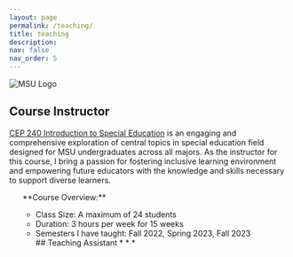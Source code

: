 ```yaml
---
layout: page
permalink: /teaching/
title: teaching
description:
nav: false
nav_order: 5
---
```


<div class="group-description">
  <img src="{{site.baseurl}}/images/icons/msu_logo.png" alt="MSU Logo" class="image image-light">
  <div class="text">

## Course Instructor
  <a href="https://reg.msu.edu/Courses/Search.aspx?CourseID=329670#Results">CEP 240 Introduction to Special Education</a> is an engaging and comprehensive exploration of central topics in special education field designed for MSU undergraduates across all majors. As the instructor for this course, I bring a passion for fostering inclusive learning environment and empowering future educators with the knowledge and skills necessary to support diverse learners.
  <ul>
  **Course Overview:**
  <ul>
    <li>Class Size: A maximum of 24 students</li>
    <li>Duration: 3 hours per week for 15 weeks</li>
    <li>Semesters I have taught: Fall 2022, Spring 2023, Fall 2023</li>
## Teaching Assistant
    *
    *
    *
  </ul>
</div>
